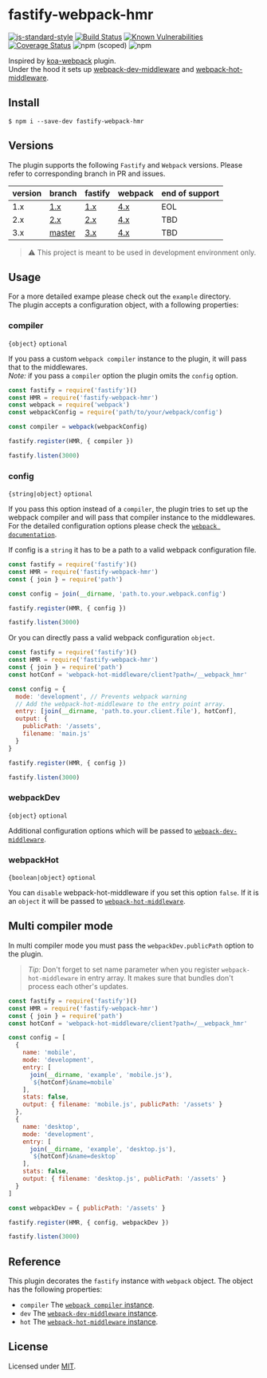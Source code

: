 # fastify-webpack-hmr

[![js-standard-style](https://img.shields.io/badge/code%20style-standard-brightgreen.svg?style=flat)](http://standardjs.com/)
[![Build Status](https://travis-ci.org/lependu/fastify-webpack-hmr.svg?branch=master)](https://travis-ci.org/lependu/fastify-webpack-hmr)
[![Known Vulnerabilities](https://snyk.io/test/github/lependu/fastify-webpack-hmr/badge.svg)](https://snyk.io/test/github/lependu/fastify-webpack-hmr)
[![Coverage Status](https://coveralls.io/repos/github/lependu/fastify-webpack-hmr/badge.svg?branch=master)](https://coveralls.io/github/lependu/fastify-webpack-hmr?branch=master)
![npm (scoped)](https://img.shields.io/npm/v/fastify-webpack-hmr/latest)
![npm](https://img.shields.io/npm/dm/fastify-webpack-hmr.svg)

Inspired by [koa-webpack](https://github.com/shellscape/koa-webpack) plugin.  
Under the hood it sets up [webpack-dev-middleware](https://github.com/webpack/webpack-dev-middleware) and [webpack-hot-middleware](https://github.com/webpack-contrib/webpack-hot-middleware).

## Install
```
$ npm i --save-dev fastify-webpack-hmr
```

## Versions

The plugin supports the following `Fastify` and `Webpack` versions. Please refer to corresponding branch in PR and issues.

version | branch | fastify | webpack | end of support
--------|--------|---------|------------|--------  
1.x | [1.x](https://github.com/lependu/fastify-webpack-hmr/tree/1.x) | [1.x](https://github.com/fastify/fastify/tree/1.x) | [4.x](https://github.com/webpack/webpack/tree/webpack-4) | EOL 
2.x | [2.x](https://github.com/lependu/fastify-webpack-hmr/tree/2.x) | [2.x](https://github.com/fastify/fastify/tree/2.x) | [4.x](https://github.com/webpack/webpack/tree/webpack-4)| TBD  
3.x | [master](https://github.com/lependu/fastify-webpack-hmr/tree/master) | [3.x](https://github.com/fastify/fastify/tree/master) | [4.x](https://github.com/webpack/webpack/tree/webpack-4)| TBD  

> :warning: This project is meant to be used in development environment only.  

## Usage

For a more detailed exampe please check out the `example` directory.  
The plugin accepts a configuration object, with a following properties:

### compiler
`{object}` `optional`

If you pass a custom `webpack compiler` instance to the plugin, it will pass that to the middlewares.  
*Note:* if you pass a `compiler` option the plugin omits the `config` option.
```js
const fastify = require('fastify')()
const HMR = require('fastify-webpack-hmr')
const webpack = require('webpack')
const webpackConfig = require('path/to/your/webpack/config')

const compiler = webpack(webpackConfig)

fastify.register(HMR, { compiler })

fastify.listen(3000)
```

### config
`{string|object}` `optional`

If you pass this option instead of a `compiler`, the plugin tries to set up the webpack compiler and will pass that compiler instance to the middlewares. For the detailed configuration options please check the [`webpack documentation`](https://webpack.js.org/configuration/).  

If config is a `string` it has to be a path to a valid webpack configuration file.
```js
const fastify = require('fastify')()
const HMR = require('fastify-webpack-hmr')
const { join } = require('path')

const config = join(__dirname, 'path.to.your.webpack.config')

fastify.register(HMR, { config })

fastify.listen(3000)
  ```
  
Or you can directly pass a valid webpack configuration `object`.
```js
const fastify = require('fastify')()
const HMR = require('fastify-webpack-hmr')
const { join } = require('path')
const hotConf = 'webpack-hot-middleware/client?path=/__webpack_hmr'

const config = {
  mode: 'development', // Prevents webpack warning
  // Add the webpack-hot-middleware to the entry point array.
  entry: [join(__dirname, 'path.to.your.client.file'), hotConf],
  output: {
    publicPath: '/assets',
    filename: 'main.js'
  }
}

fastify.register(HMR, { config })

fastify.listen(3000)
```

### webpackDev
`{object}` `optional`

Additional configuration options which will be passed to [`webpack-dev-middleware`](https://github.com/webpack/webpack-dev-middleware#options).

### webpackHot
`{boolean|object}` `optional`

You can `disable` webpack-hot-middleware if you set this option `false`.
If it is an `object` it will be passed to [`webpack-hot-middleware`](https://github.com/webpack-contrib/webpack-hot-middleware#config).

## Multi compiler mode
In multi compiler mode you must pass the `webpackDev.publicPath` option to the plugin.

> *Tip:* Don't forget to set name parameter when you register `webpack-hot-middleware` in entry array. It makes sure that bundles don't process each other's updates.

```js
const fastify = require('fastify')()
const HMR = require('fastify-webpack-hmr')
const { join } = require('path')
const hotConf = 'webpack-hot-middleware/client?path=/__webpack_hmr'

const config = [
  {
    name: 'mobile',
    mode: 'development',
    entry: [
      join(__dirname, 'example', 'mobile.js'),
      `${hotConf}&name=mobile`
    ],
    stats: false,
    output: { filename: 'mobile.js', publicPath: '/assets' }
  },
  {
    name: 'desktop',
    mode: 'development',
    entry: [
      join(__dirname, 'example', 'desktop.js'),
      `${hotConf}&name=desktop`
    ],
    stats: false,
    output: { filename: 'desktop.js', publicPath: '/assets' }
  }
]

const webpackDev = { publicPath: '/assets' }

fastify.register(HMR, { config, webpackDev })

fastify.listen(3000)
```

## Reference
This plugin decorates the `fastify` instance with `webpack` object. The object has the following properties:
- `compiler` The [`webpack compiler` instance](https://webpack.js.org/api/node/).
- `dev` The [`webpack-dev-middleware` instance](https://github.com/webpack/webpack-dev-middleware#api).
- `hot` The [`webpack-hot-middleware` instance](https://github.com/webpack-contrib/webpack-hot-middleware).

## License
Licensed under [MIT](./LICENSE).
